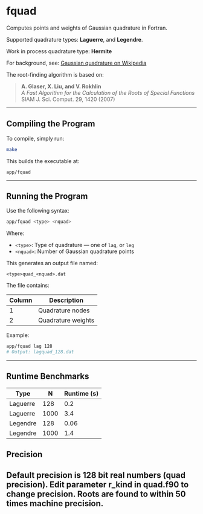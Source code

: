 # fquad

Computes points and weights of Gaussian quadrature in Fortran.

Supported quadrature types: **Laguerre**, and **Legendre**.

Work in process quadrature type: **Hermite**

For background, see: [Gaussian quadrature on Wikipedia](https://en.wikipedia.org/wiki/Gaussian_quadrature)

The root-finding algorithm is based on:

> **A. Glaser, X. Liu, and V. Rokhlin**  
> *A Fast Algorithm for the Calculation of the Roots of Special Functions*  
> SIAM J. Sci. Comput. 29, 1420 (2007)

---

## Compiling the Program

To compile, simply run:

```bash
make
```

This builds the executable at:

```
app/fquad
```

---

## Running the Program

Use the following syntax:

```bash
app/fquad <type> <nquad>
```

Where:

- `<type>`: Type of quadrature — one of `lag`, or `leg`
- `<nquad>`: Number of Gaussian quadrature points

This generates an output file named:

```
<type>quad_<nquad>.dat
```

The file contains:

| Column | Description        |
|--------|--------------------|
| 1      | Quadrature nodes   |
| 2      | Quadrature weights |

Example:

```bash
app/fquad lag 128
# Output: lagquad_128.dat
```

---

## Runtime Benchmarks

| Type     | N     | Runtime (s) |
|----------|-------|-------------|
| Laguerre | 128   | 0.2         |
| Laguerre | 1000  | 3.4         |
| Legendre | 128   | 0.06        |
| Legendre | 1000  | 1.4         |

## Precision
Default precision is 128 bit real numbers (quad precision). Edit parameter r_kind in quad.f90 to change precision.
Roots are found to within 50 times machine precision.
---
